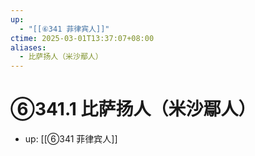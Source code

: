 ```yaml
---
up:
  - "[[⑥341 菲律宾人]]"
ctime: 2025-03-01T13:37:07+08:00
aliases:
  - 比萨扬人（米沙鄢人）
---
```


# ⑥341.1 比萨扬人（米沙鄢人）

- up: [[⑥341 菲律宾人]]
